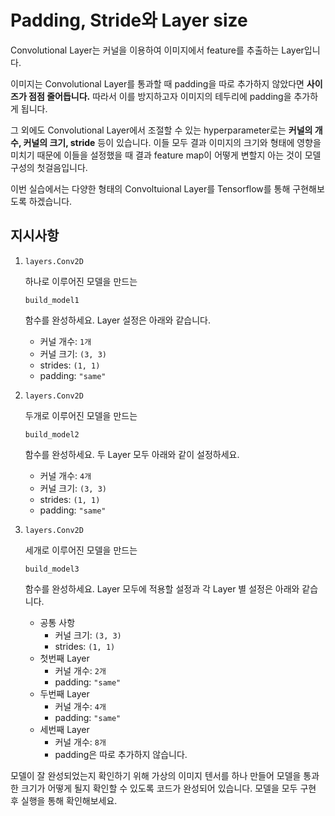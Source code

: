 # **Padding, Stride와 Layer size**

Convolutional Layer는 커널을 이용하여 이미지에서 feature를 추출하는 Layer입니다.

이미지는 Convolutional Layer를 통과할 때 padding을 따로 추가하지 않았다면 **사이즈가 점점 줄어듭니다.** 따라서 이를 방지하고자 이미지의 테두리에 padding을 추가하게 됩니다.

그 외에도 Convolutional Layer에서 조절할 수 있는 hyperparameter로는 **커널의 개수, 커널의 크기, stride** 등이 있습니다. 이들 모두 결과 이미지의 크기와 형태에 영향을 미치기 때문에 이들을 설정했을 때 결과 feature map이 어떻게 변할지 아는 것이 모델 구성의 첫걸음입니다.

이번 실습에서는 다양한 형태의 Convoltuional Layer를 Tensorflow를 통해 구현해보도록 하겠습니다.

## 지시사항

1. ```
   layers.Conv2D
   ```

    

   하나로 이루어진 모델을 만드는

    

   ```
   build_model1
   ```

    

   함수를 완성하세요. Layer 설정은 아래와 같습니다.

   - 커널 개수: `1개`
   - 커널 크기: `(3, 3)`
   - strides: `(1, 1)`
   - padding: `"same"`

1. ```
   layers.Conv2D
   ```

    

   두개로 이루어진 모델을 만드는

    

   ```
   build_model2
   ```

    

   함수를 완성하세요. 두 Layer 모두 아래와 같이 설정하세요.

   - 커널 개수: `4개`
   - 커널 크기: `(3, 3)`
   - strides: `(1, 1)`
   - padding: `"same"`

1. ```
   layers.Conv2D
   ```

    

   세개로 이루어진 모델을 만드는

    

   ```
   build_model3
   ```

    

   함수를 완성하세요. Layer 모두에 적용할 설정과 각 Layer 별 설정은 아래와 같습니다.

   - 공통 사항
     - 커널 크기: `(3, 3)`
     - strides: `(1, 1)`
   - 첫번째 Layer
     - 커널 개수: `2개`
     - padding: `"same"`
   - 두번째 Layer
     - 커널 개수: `4개`
     - padding: `"same"`
   - 세번째 Layer
     - 커널 개수: `8개`
     - padding은 따로 추가하지 않습니다.

모델이 잘 완성되었는지 확인하기 위해 가상의 이미지 텐서를 하나 만들어 모델을 통과한 크기가 어떻게 될지 확인할 수 있도록 코드가 완성되어 있습니다. 모델을 모두 구현 후 실행을 통해 확인해보세요.
